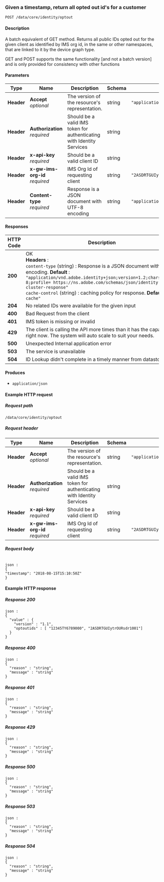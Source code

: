 
<a name="optout"></a>
### Given a timestamp, return all opted out id's for a customer
```
POST /data/core/identity/optout
```

#### Description
A batch equivalent of GET method. Returns all public IDs opted out for the given client as identified by IMS org id, in the same or other namespaces, that are linked to it by the device graph type. 

GET and POST supports the same functionality [and not a batch version] and is only provided for consistency with other functions


#### Parameters

|Type|Name|Description|Schema|Default|
|---|---|---|---|---|
|**Header**|**Accept**  <br>*optional*|The version of the resource's representation.|string|`"application/vnd.adobe.identity+json;version=1.2"`|
|**Header**|**Authorization**  <br>*required*|Should be a valid IMS token for authenticating with Identity Services|string||
|**Header**|**x-api-key**  <br>*required*|Should be a valid client ID|string|<api-key>|
|**Header**|**x-gw-ims-org-id**  <br>*required*|IMS Org Id of requesting client|string|`"2ASDRTGUIytrOURsdr1001"`|
|**Header**|**Content-type**  <br>*required*|Response is a JSON document with UTF-8 encoding|string|`"application/json"`|


#### Responses

|HTTP Code|Description|Schema|
|---|---|---|
|**200**|OK  <br>**Headers** :   <br>`content-type` (string) : Response is a JSON document with UTF-8 encoding. **Default** : `"application/vnd.adobe.identity+json;version=1.2;charset=utf-8;profile= https://ns.adobe.com/schemas/json/identity-cluster-response"`  <br>`cache-control` (string) : caching policy for response. **Default** : `"no-cache"`|[ClusterMembers](../definitions/ClusterMembers.md#clustermembers)|
|**204**|No related IDs were available for the given input|[ServiceErrorStatus](../definitions/ServiceErrorStatus.md#serviceerrorstatus)|
|**400**|Bad Request from the client|[ServiceErrorStatus](../definitions/ServiceErrorStatus.md#serviceerrorstatus)|
|**401**|IMS token is missing or invalid|[ServiceErrorStatus](../definitions/ServiceErrorStatus.md#serviceerrorstatus)|
|**429**|The client is calling the API more times than it has the capacity for right now. The system will auto scale to suit your needs.|[ServiceErrorStatus](../definitions/ServiceErrorStatus.md#serviceerrorstatus)|
|**500**|Unexpected Internal application error|[ServiceErrorStatus](../definitions/ServiceErrorStatus.md#serviceerrorstatus)|
|**503**|The service is unavailable|[ServiceErrorStatus](../definitions/ServiceErrorStatus.md#serviceerrorstatus)|
|**504**|ID Lookup didn't complete in a timely manner from datastore.|[ServiceErrorStatus](../definitions/ServiceErrorStatus.md#serviceerrorstatus)|


#### Produces

* `application/json`


#### Example HTTP request

##### Request path
```
/data/core/identity/optout
```

##### Request header

|Type|Name|Description|Schema|Default|
|---|---|---|---|---|
|**Header**|**Accept**  <br>*optional*|The version of the resource's representation.|string|`"application/vnd.adobe.identity+json;version=1.2"`|
|**Header**|**Authorization**  <br>*required*|Should be a valid IMS token for authenticating with Identity Services|string||
|**Header**|**x-api-key**  <br>*required*|Should be a valid client ID|string||
|**Header**|**x-gw-ims-org-id**  <br>*required*|IMS Org Id of requesting client|string|`"2ASDRTGUIytrOURsdr1001"`|

##### Request body
```

json :
{
"timestamp": "2018-08-15T15:10:50Z"
}

```

#### Example HTTP response

##### Response 200
```
json :
{
  "value" : {
    "version" : "1.1",
    "optoutids" : [ "12345TY6789000", "2ASDRTGUIytrOURsdr1001"]
  }
}
```

##### Response 400
```
json :
{
  "reason" : "string",
  "message" : "string"
}
```


##### Response 401
```
json :
{
  "reason" : "string",
  "message" : "string"
}
```


##### Response 429
```
json :
{
  "reason" : "string",
  "message" : "string"
}
```


##### Response 500
```
json :
{
  "reason" : "string",
  "message" : "string"
}
```


##### Response 503
```
json :
{
  "reason" : "string",
  "message" : "string"
}
```


##### Response 504
```
json :
{
  "reason" : "string",
  "message" : "string"
}
```
